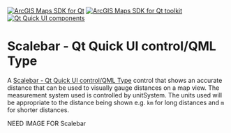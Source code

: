 [![ArcGIS Maps SDK for Qt](https://img.shields.io/badge/ArcGIS%20Maps%20SDK%20for%20Qt-0b5394)](https://developers.arcgis.com/qt/) [![ArcGIS Maps SDK for Qt toolkit](https://img.shields.io/badge/ArcGIS%20Maps%20SDK%20for%20Qt%20toolkit-ea4d13)](https://github.com/Esri/arcgis-maps-sdk-toolkit-qt) [![Qt Quick UI components](https://img.shields.io/badge/Qt%20Qt%20Quick%20UI%20components-ea4d13)](../../toolkitcpp/)

# Scalebar - Qt Quick UI control/QML Type

A [Scalebar - Qt Quick UI control/QML Type](https://developers.arcgis.com/qt/toolkit/api-reference/qml-scalebar.html) control that shows an accurate distance that can be used to visually gauge distances on a map view. The measurement system used is controlled by unitSystem. The units used will be appropriate to the distance being shown e.g. `km` for long distances and `m` for shorter distances.

NEED IMAGE FOR Scalebar